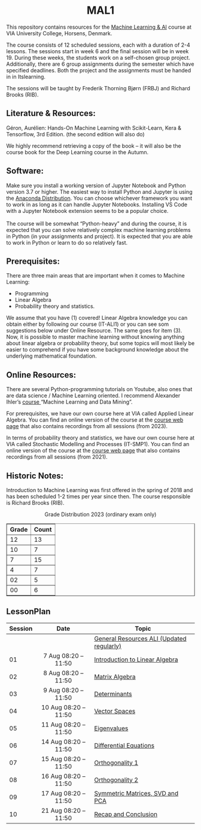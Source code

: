 <h1 align="center">MAL1</h1>

This repository contains resources for the [Machine Learning & AI](https://en.via.dk/tmh-courses/introduction-to-machine-learning) course at VIA University College, Horsens, Denmark.

The course consists of 12 scheduled sessions, each with a duration of 2-4 lessons. The sessions start in week 6 and the final session will be in week 19. During these weeks, the students work on a self-chosen group project. Additionally, there are 6 group assignments during the semester which have specified deadlines. Both the project and the assignments must be handed in in Itslearning.

The sessions will be taught by Frederik Thorning Bjørn (FRBJ) and Richard Brooks (RIB).

## Literature & Resources:

Géron, Aurélien: Hands-On Machine Learning with Scikit-Learn, Kera & Tensorflow, 3rd Edition. (the second edition will also do)

We highly recommend retrieving a copy of the book – it will also be the course book for the Deep Learning course in the Autumn.

## Software:
<p>Make sure you install a working version of Jupyter Notebook and Python version 3.7&nbsp;or higher. The easiest way to install Python and Jupyter is using the <a href="https://www.anaconda.com/products/distribution" target="_blank">Anaconda Distribution</a>. You can choose whichever framework you want to work in as long as it can handle Jupyter Notebooks. Installing VS Code with a Jupyter Notebook extension seems to be a popular choice.<br />
<br />
The course will be somewhat “Python-heavy” and during the course, it is expected that you can solve relatively complex machine learning problems in Python (in your assignments and project). It is expected that you are able to work in Python or learn to do so relatively fast.</p>

## Prerequisites:
There are three main areas that are important when it comes to Machine Learning:

<ul>
	<li>Programming</li>
	<li>Linear Algebra</li>
	<li>Probability theory and statistics.</li>
</ul>

We assume that you have (1) covered! Linear Algebra knowledge you can obtain either by following our course (IT-ALI1) or you can see som suggestions below under Online Resource. The same goes for item (3). Now, it is possible to master machine learning without knowing anything about linear algebra or probability theory, but some topics will most likely be easier to comprehend if you have some background knowledge about the underlying mathematical foundation.

## Online Resources:
<p>There are several Python-programming tutorials on Youtube, also ones that are data science / Machine Learning oriented. I recommend Alexander Ihler’s <a href="https://youtube.com/playlist?list=PLaXDtXvwY-oDvedS3f4HW0b4KxqpJ_imw&amp;si=60z8GWh1ks6OWyag" target="_blank">course </a>“Machine Learning and Data Mining”.</p>

<p>For prerequisites, we have our own course here at VIA called Applied Linear Algebra. You can find an online version of the course at the <a href="https://github.com/RBrooksDK/ALI1" target="_blank">course web page</a>&nbsp;that also contains recordings from all sessions (from 2023).</p>

<p>In terms of probability theory and statistics, we have our own course here at VIA called Stochastic Modelling and Processes (IT-SMP1). You can find an online version of the course at the <a href="https://github.com/RBrooksDK/SMP1" target="_blank">course web page</a>&nbsp;that also contains recordings from all sessions (from 2021).</p>

## Historic Notes:

Introduction to Machine Learning was first offered in the spring of 2018 and has been scheduled 1-2 times per year since then. The course responsible is Richard Brooks (RIB).

<div align="center"> 
Grade Distribution 2023 (ordinary exam only) <br>
  <p>

</p>
        <table border="1">
            <tr>
                <th>Grade</th>
                <th>Count</th>
            </tr>
            <tr>
                <td>12</td>
                <td>13</td>
            </tr>
            <tr>
                <td>10</td>
                <td>7</td>
            </tr>
            <tr>
                <td>7</td>
                <td>15</td>
            </tr>
            <tr>
                <td>4</td>
                <td>7</td>
            </tr>
            <tr>
                <td>02</td>
                <td>5</td>
            </tr>
            <tr>
                <td>00</td>
                <td>6</td>
            </tr>
        </table>
    </div>

## LessonPlan

</p>

| Session | Date                 | Topic                        |
| ------- | :----:               | ---------------------------- |
|         |                      | [General Resources ALI (Updated regularly)](https://viaucdk-my.sharepoint.com/:f:/g/personal/rib_viauc_dk/EqyrbL4eyEtPlLcHYKt3NfIBLLBs2xWNa4CtjvvZb5dKTw?e=HGyFGo)                        |
| 01      | 7 Aug 08:20 – 11:50  | [Introduction to Linear Algebra](https://github.com/RBrooksDK/ALI1/blob/main/01%20Introduction%20to%20Linear%20Algebra/README.md) |
| 02      | 8 Aug 08:20 – 11:50 | [Matrix Algebra](https://github.com/RBrooksDK/ALI1/blob/main/02%20Matrix%20Algebra/README.md) |
| 03      | 9 Aug 08:20 – 11:50 | [Determinants](https://github.com/RBrooksDK/ALI1/blob/main/03%20Determinants/README.md) |
| 04      | 10 Aug 08:20 – 11:50  | [Vector Spaces](https://github.com/RBrooksDK/ALI1/blob/main/04%20Vector%20Spaces/README.md) |
| 05      | 11 Aug 08:20 – 11:50  | [Eigenvalues](https://github.com/RBrooksDK/ALI1/blob/main/05%20Eigenvalues/README.md) |
| 06      | 14 Aug 08:20 – 11:50 | [Differential Equations](https://github.com/RBrooksDK/ALI1/blob/main/06%20Differential%20Equations/README.md) |
| 07      | 15 Aug 08:20 – 11:50 | [Orthogonality 1](https://github.com/RBrooksDK/ALI1/blob/main/07%20Orthogonality%20I/README.md) |
| 08      | 16 Aug 08:20 – 11:50 | [Orthogonality 2](https://github.com/RBrooksDK/ALI1/blob/main/08%20Orthogonality%20II/README.md) |
| 09      | 17 Aug 08:20 – 11:50 | [Symmetric Matrices, SVD and PCA](https://github.com/RBrooksDK/ALI1/blob/main/09%20Symmetric%20Matrices%2C%20SVD%2C%20and%20PCA/README.md)|
| 10      | 21 Aug 08:20 – 11:50 | [Recap and Conclusion](https://github.com/RBrooksDK/ALI1/blob/main/10%20Recap%20and%20Conclusion/README.md) |

</div>
